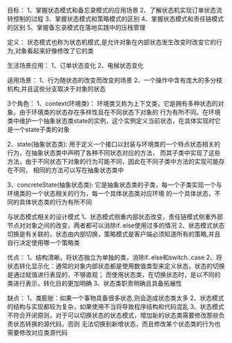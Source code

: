目标：
1、掌握状态模式和备忘录模式的应用场景
2、了解状态机实现订单状态流转控制的过程
3、掌握状态模式和策略模式的区别
4、掌握状态模式和责任链模式的区别
5、掌握备忘录模式在落地实践中的压栈管理



定义：
状态模式也称为状态机模式,是允许对象在内部状态发生改变时改变它的行为,对象看起来好像修改了它的类

生活场景应用：
1、订单状态变化
2、电梯状态变化

适用场景：
1、行为随状态的改变而改变的场景
2、一个操作中含有庞大的多分枝机构,并且这些分支取决于对象的状态


3个角色：
1、context(环境类)：
环境类又称为上下文类，它是拥有多种状态的对象，由于环境类的状态存在多样性且在不同状态下对象的
行为有所不同。在环境类中维护一个抽象状态类state的实例，这个实例定义当前状态，在具体实现时它
是一个state子类的对象

2、state(抽象状态类):
  用于定义一个接口以封装与环境类的一个特点状态相关的行为，在抽象状态类中声明了各种不同状态对应的方法，
而其子类中实现了这些方法，由于不同状态下对象的行为可能不同，因此在不同子类中方法的实现可能存在不同，
相同的方法可以写在抽象状态类中

3、concreteState(抽象状态类):
它是抽象状态类的子类，每一个子类实现一个与环境类的一个状态相关的行为，每一个具体状态类对应环境
的一个具体状态，不同的具体状态类的行为有所不同

与状态模式相关的设计模式
1、状态模式侧重内部状态改变，责任链模式侧重外部节点对对象之间的改变，两者都可以消除if..else使用过多的情况
2、状态模式状态切换是有关联的，状态由内部切换，策略模式是客户端必须知道所有的策略,并且自行决定使用哪一个策略类


优点：
1、结构清晰，将状态独立为单独的类，消除if..else和switch..case
2、将状态转化显示化：通常的对象内部状态都是使用数值类型来定义状态，状态的切换是通过赋值进行表现的，不够直观；
而使用状态类，在切换状态时，是以不同的类进行表示，转化目的更加明确
3、状态类职责明确且具备拓展性

缺点：
1、类膨胀：如果一个事物具备很多状态,则会造成状态类太多
2、状态模式的结构与实现都较为复杂，如果使用不当将导致程序结构和代码混乱
3、状态模式不符合开闭原则，对于可以切换状态的状态模式，增加新的状态类需要修改那些负责状态转换的源代码，否则
无法切换到新增状态，而且修改某个状态类的行为也需要修改对应类源代码
